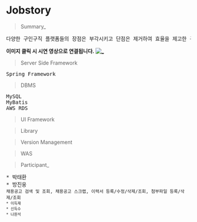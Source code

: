 # Jobstory

> Summary_
<pre>
다양한 구인구직 플랫폼들의 장점은 부각시키고 단점은 제거하여 효율을 제고한 구인구직 사이트
</pre>

**이미지 클릭 시 시연 영상으로 연결됩니다.**
[![_](https://user-images.githubusercontent.com/43169472/50580182-eca6a580-0e8e-11e9-8f71-529abe5099d8.PNG)](https://www.youtube.com/watch?v=1LxRe6rdy_c&t=20s)

> Server Side Framework
<pre>
Spring Framework
</pre>

> DBMS
<pre>
MySQL
MyBatis 
AWS RDS
</pre>  

> UI Framework

> Library

> Version Management

> WAS

> Participant_
<pre>
* 박태환 
* 방진웅
<code>채용공고 검색 및 조회, 채용공고 스크랩, 이력서 등록/수정/삭제/조회, 첨부파일 등록/삭제/조회<code>
* 이득재
* 신득수
* 나원석
</pre>
  




